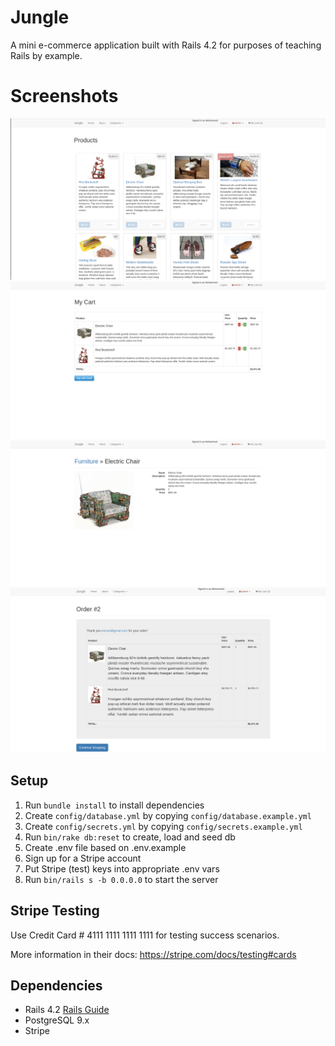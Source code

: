 # Jungle

A mini e-commerce application built with Rails 4.2 for purposes of teaching Rails by example.
# Screenshots
![home page](https://github.com/Mohamedsa1990/Jungle/blob/master/screenshots/Home%20page.png?raw=true)
![cart page](https://github.com/Mohamedsa1990/Jungle/blob/master/screenshots/cart.png?raw=true)
![title page](https://github.com/Mohamedsa1990/Jungle/blob/master/screenshots/details.png?raw=true)
![order page](https://github.com/Mohamedsa1990/Jungle/blob/master/screenshots/order.png?raw=true)
## Setup

1. Run `bundle install` to install dependencies
2. Create `config/database.yml` by copying `config/database.example.yml`
3. Create `config/secrets.yml` by copying `config/secrets.example.yml`
4. Run `bin/rake db:reset` to create, load and seed db
5. Create .env file based on .env.example
6. Sign up for a Stripe account
7. Put Stripe (test) keys into appropriate .env vars
8. Run `bin/rails s -b 0.0.0.0` to start the server

## Stripe Testing

Use Credit Card # 4111 1111 1111 1111 for testing success scenarios.

More information in their docs: <https://stripe.com/docs/testing#cards>

## Dependencies

* Rails 4.2 [Rails Guide](http://guides.rubyonrails.org/v4.2/)
* PostgreSQL 9.x
* Stripe
